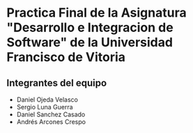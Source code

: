 # Practica Final de la Asignatura "Desarrollo e Integracion de Software" de la Universidad Francisco de Vitoria

## Integrantes del equipo

* Daniel Ojeda Velasco
* Sergio Luna Guerra
* Daniel Sanchez Casado
* Andrés Arcones Crespo


